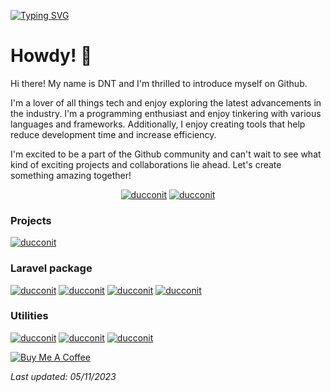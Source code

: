 [![Typing SVG](https://readme-typing-svg.demolab.com?font=Fira+Code&pause=1000&vCenter=true&multiline=true&width=435&lines=Welcome+to+DNT++github+profile)](https://git.io/typing-svg)

# Howdy! 👋

Hi there! My name is DNT and I'm thrilled to introduce myself on Github.

I'm a lover of all things tech and enjoy exploring the latest advancements in the industry. I'm a programming enthusiast and enjoy tinkering with various languages and frameworks. Additionally, I enjoy creating tools that help reduce development time and increase efficiency.

I'm excited to be a part of the Github community and can't wait to see what kind of exciting projects and collaborations lie ahead. Let's create something amazing together!
<p align="center">
  <a href="https://github.com/ducconit"><img src="https://github-readme-stats-1c1g4bybq-ducconit.vercel.app/api?username=ducconit&show_icons=true&theme=transparent" alt="ducconit"/></a>
  <a href="https://github.com/ducconit"><img src="https://github-readme-stats-1c1g4bybq-ducconit.vercel.app/api/top-langs/?username=ducconit&langs_count=10&layout=compact" alt="ducconit"/></a>
</p>

### Projects
<a href="https://github.com/TekVN/vagrant-workspace"><img src="https://github-readme-stats-1c1g4bybq-ducconit.vercel.app/api/pin/?username=TekVN&repo=vagrant-workspace" alt="ducconit"/></a>

### Laravel package
<a href="https://github.com/ducconit/laravel-setting"><img src="https://github-readme-stats-1c1g4bybq-ducconit.vercel.app/api/pin/?username=ducconit&repo=laravel-setting" alt="ducconit"/></a>
<a href="https://github.com/ducconit/json"><img src="https://github-readme-stats-1c1g4bybq-ducconit.vercel.app/api/pin/?username=ducconit&repo=json" alt="ducconit"/></a>
<a href="https://github.com/ducconit/laravel-encrypter"><img src="https://github-readme-stats-1c1g4bybq-ducconit.vercel.app/api/pin/?username=ducconit&repo=laravel-encrypter" alt="ducconit"/></a>
<a href="https://github.com/ducconit/localization"><img src="https://github-readme-stats-1c1g4bybq-ducconit.vercel.app/api/pin/?username=ducconit&repo=localization" alt="ducconit"/></a>

### Utilities

<a href="https://github.com/ducconit/php-enum"><img src="https://github-readme-stats-1c1g4bybq-ducconit.vercel.app/api/pin/?username=ducconit&repo=php-enum" alt="ducconit"/></a>
<a href="https://github.com/ducconit/font-awesome-pro"><img src="https://github-readme-stats-1c1g4bybq-ducconit.vercel.app/api/pin/?username=ducconit&repo=font-awesome-pro" alt="ducconit"/></a>
<a href="https://github.com/ducconit/ethereum"><img src="https://github-readme-stats-1c1g4bybq-ducconit.vercel.app/api/pin/?username=ducconit&repo=ethereum" alt="ducconit"/></a>

<a href="https://www.buymeacoffee.com/ducconit" target="_blank"><img src="https://www.buymeacoffee.com/assets/img/custom_images/orange_img.png" alt="Buy Me A Coffee"></a>

*Last updated: 05/11/2023*
